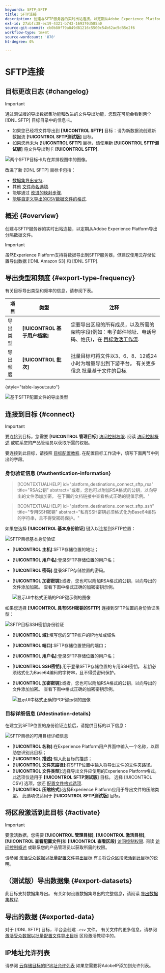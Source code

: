 ```yaml
---
keywords: SFTP;SFTP
title: SFTP连接
description: 创建与SFTP服务器的实时出站连接，以定期从Adobe Experience Platform导出分隔数据文件。
exl-id: 27abfc38-ec19-4321-b743-169370d585a0
source-git-commit: cb0b80f79a849d81216c5500c54b62ac5d85e2f6
workflow-type: tm+mt
source-wordcount: '870'
ht-degree: 0%

---
```


# SFTP连接

## 目标更改日志 {#changelog}

>[!IMPORTANT]
>
>通过测试版的导出数据集功能和改进的文件导出功能，您现在可能会看到两个 [!DNL SFTP] 目标目录中的信息卡。
>* 如果您已经将文件导出到 **[!UICONTROL SFTP]** 目标：请为新数据流创建新数据流 **[!UICONTROL SFTP测试版]** 目标。
>* 如果您尚未为 **[!UICONTROL SFTP]** 目标，请使用新 **[!UICONTROL SFTP测试版]** 将文件导出到卡 **[!UICONTROL SFTP]**.


![两个SFTP目标卡片在并排视图中的图像。](../../assets/catalog/cloud-storage/sftp/two-sftp-destination-cards.png)

改进了新 [!DNL SFTP] 目标卡包括：

* [数据集导出支持](/help/destinations/ui/export-datasets.md).
* 其他 [文件命名选项](/help/destinations/ui/activate-batch-profile-destinations.md#scheduling).
* 能够通过 [改进的映射步骤](/help/destinations/ui/activate-batch-profile-destinations.md#mapping).
* [能够自定义导出的CSV数据文件的格式](/help/destinations/ui/batch-destinations-file-formatting-options.md).

## 概述 {#overview}

创建与SFTP服务器的实时出站连接，以定期从Adobe Experience Platform导出分隔数据文件。

>[!IMPORTANT]
>
> 虽然Experience Platform支持将数据导出到SFTP服务器，但建议使用云存储位置导出数据 [!DNL Amazon S3] 和 [!DNL SFTP].

## 导出类型和频度 {#export-type-frequency}

有关目标导出类型和频率的信息，请参阅下表。

| 项目 | 类型 | 注释 |
---------|----------|---------|
| 导出类型 | **[!UICONTROL 基于用户档案]** | 您要导出区段的所有成员，以及所需的架构字段(例如：电子邮件地址、电话号码、姓氏)，在 [目标激活工作流](../../ui/activate-batch-profile-destinations.md#select-attributes). |
| 导出频度 | **[!UICONTROL 批次]** | 批量目标可将文件以3、6、8、12或24小时为增量导出到下游平台。 有关更多信息 [批量基于文件的目标](/help/destinations/destination-types.md#file-based). |

{style="table-layout:auto"}

![基于SFTP配置文件的导出类型](../../assets/catalog/cloud-storage/sftp/catalog.png)

## 连接到目标 {#connect}

>[!IMPORTANT]
> 
>要连接到目标，您需要 **[!UICONTROL 管理目标]** [访问控制权限](/help/access-control/home.md#permissions). 阅读 [访问控制概述](/help/access-control/ui/overview.md) 或联系您的产品管理员以获取所需的权限。

要连接到此目标，请按照 [目标配置教程](../../ui/connect-destination.md). 在配置目标工作流中，填写下面两节中列出的字段。

### 身份验证信息 {#authentication-information}

>[!CONTEXTUALHELP]
>id="platform_destinations_connect_sftp_rsa"
>title="RSA公钥"
>abstract="或者，您也可以附加RSA格式的公钥，以向导出的文件添加加密。 在下面的文档链接中查看格式正确的键值示例。"

>[!CONTEXTUALHELP]
>id="platform_destinations_connect_sftp_ssh"
>title="专用SSH密钥"
>abstract="私有SSH密钥必须格式化为Base64编码的字符串，且不得受密码保护。"

如果您选择 **[!UICONTROL 基本身份验证]** 键入以连接到SFTP位置：

![SFTP目标基本身份验证](../../assets/catalog/cloud-storage/sftp/stfp-basic-authentication.png)

* **[!UICONTROL 主机]**:SFTP存储位置的地址；
* **[!UICONTROL 用户名]**:登录SFTP存储位置的用户名；
* **[!UICONTROL 密码]**:登录SFTP存储位置的密码。
* **[!UICONTROL 加密密钥]**:或者，您也可以附加RSA格式的公钥，以向导出的文件添加加密。 查看下图中格式正确的加密密钥示例。

   ![显示UI中格式正确的PGP键示例的图像](../../assets/catalog/cloud-storage/sftp/pgp-key.png)


如果您选择 **[!UICONTROL 具有SSH密钥的SFTP]** 连接到SFTP位置的身份验证类型：

![SFTP目标SSH密钥身份验证](../../assets/catalog/cloud-storage/sftp/sftp-ssh-key-authentication.png)

* **[!UICONTROL 域]**:填写您的SFTP帐户的IP地址或域名
* **[!UICONTROL 端口]**:SFTP存储位置使用的端口；
* **[!UICONTROL 用户名]**:登录SFTP存储位置的用户名；
* **[!UICONTROL SSH密钥]**:用于登录SFTP存储位置的专用SSH密钥。 私钥必须格式化为Base64编码的字符串，且不得受密码保护。
* **[!UICONTROL 加密密钥]**:或者，您也可以附加RSA格式的公钥，以向导出的文件添加加密。 查看下图中格式正确的加密密钥示例。

   ![显示UI中格式正确的PGP键示例的图像](../../assets/catalog/cloud-storage/sftp/pgp-key.png)

### 目标详细信息 {#destination-details}

在建立到SFTP位置的身份验证连接后，请提供目标的以下信息：

![SFTP目标的可用目标详细信息](../../assets/catalog/cloud-storage/sftp/sftp-destination-details.png)

* **[!UICONTROL 名称]**:在Experience Platform用户界面中输入一个名称，以帮助您识别此目标；
* **[!UICONTROL 描述]**:输入此目标的描述；
* **[!UICONTROL 文件夹路径]**:在SFTP位置中输入将导出文件的文件夹路径。
* **[!UICONTROL 文件类型]**:选择导出文件应使用的Experience Platform格式。 此选项仅适用于 **[!UICONTROL SFTP测试版]** 目标。 选择 [!UICONTROL CSV] 选项，您还 [配置文件格式选项](../../ui/batch-destinations-file-formatting-options.md).
* **[!UICONTROL 压缩格式]**:选择Experience Platform应用于导出文件的压缩类型。 此选项仅适用于 **[!UICONTROL SFTP测试版]** 目标。

## 将区段激活到此目标 {#activate}

>[!IMPORTANT]
> 
>要激活数据，您需要 **[!UICONTROL 管理目标]**, **[!UICONTROL 激活目标]**, **[!UICONTROL 查看配置文件]**&#x200B;和 **[!UICONTROL 查看区段]** [访问控制权限](/help/access-control/home.md#permissions). 阅读 [访问控制概述](/help/access-control/ui/overview.md) 或联系您的产品管理员以获取所需的权限。

请参阅 [激活受众数据以批量配置文件导出目标](../../ui/activate-batch-profile-destinations.md) 有关将受众区段激活到此目标的说明。

## （测试版）导出数据集 {#export-datasets}

此目标支持数据集导出。 有关如何设置数据集导出的完整信息，请阅读 [导出数据集教程](/help/destinations/ui/export-datasets.md).

## 导出的数据 {#exported-data}

对于 [!DNL SFTP] 目标，平台会创建 `.csv` 文件。 有关文件的更多信息，请参阅 [激活受众数据以批量配置文件导出目标](../../ui/activate-batch-profile-destinations.md) 区段激活教程中的。

## IP地址允许列表

请参阅 [云存储目标的IP地址允许列表](ip-address-allow-list.md) 如果您需要将AdobeIP添加到允许列表。
